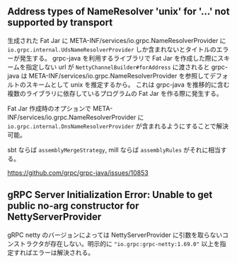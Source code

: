 
## Address types of NameResolver 'unix' for '...' not supported by transport
生成された Fat Jar に META-INF/services/io.grpc.NameResolverProvider に `io.grpc.internal.UdsNameResolverProvider` しか含まれないとタイトルのエラーが発生する。
grpc-java を利用するライブラリで Fat Jar を作成した際にスキームを指定しない url が `NettyChannelBuilder#forAddress` に渡されると grpc-java は META-INF/services/io.grpc.NameResolverProvider を参照してデフォルトのスキームとして unix を推定するから。
これは grpc-java を推移的に含む複数のライブラリに依存しているプログラムの Fat Jar を作る際に発生する。

Fat Jar 作成時のオプションで META-INF/services/io.grpc.NameResolverProvider に `io.grpc.internal.DnsNameResolverProvider` が含まれるようにすることで解決可能。

sbt ならば `assemblyMergeStrategy`, mill ならば `assemblyRules` がそれに相当する。



https://github.com/grpc/grpc-java/issues/10853

## gRPC Server Initialization Error: Unable to get public no-arg constructor for NettyServerProvider
gRPC netty のバージョンによっては NettyServerProvider に引数を取らないコンストラクタが存在しない。明示的に `"io.grpc:grpc-netty:1.69.0"` 以上を指定すればエラーは解決される。